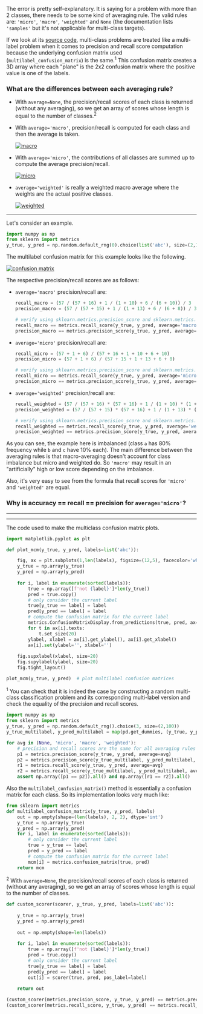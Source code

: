 The error is pretty self-explanatory. It is saying for a problem with more than 2 classes, there needs to be some kind of averaging rule. The valid rules are: `'micro'`, `'macro'`, `'weighted'` and `None` (the documentation lists `'samples'` but it's not applicable for multi-class targets). 

If we look at its [source code][1], multi-class problems are treated like a multi-label problem when it comes to precision and recall score computation because the underlying confusion matrix used (`multilabel_confusion_matrix`) is the same.<sup>1</sup> This confusion matrix creates a 3D array where each "plane" is the 2x2 confusion matrix where the positive value is one of the labels.

### What are the differences between each averaging rule?

- With `average=None`, the precision/recall scores of each class is returned (without any averaging), so we get an array of scores whose length is equal to the number of classes.<sup>2</sup>

- With `average='macro'`, precision/recall is computed for each class and then the average is taken.

  [![macro][2]][2]

- With `average='micro'`, the contributions of all classes are summed up to compute the average precision/recall.

  [![micro][3]][3]

- `average='weighted'` is really a weighted macro average where the weights are the actual positive classes.

  [![weighted][4]][4]

---

Let's consider an example.
```python
import numpy as np
from sklearn import metrics
y_true, y_pred = np.random.default_rng(0).choice(list('abc'), size=(2,100), p=[.8,.1,.1])
```
The multilabel confusion matrix for this example looks like the following.


[![confusion matrix][5]][5]

The respective precision/recall scores are as follows:

- `average='macro'` precision/recall are:
  ```python
  recall_macro = (57 / (57 + 16) + 1 / (1 + 10) + 6 / (6 + 10)) / 3
  precision_macro = (57 / (57 + 15) + 1 / (1 + 13) + 6 / (6 + 8)) / 3

  # verify using sklearn.metrics.precision_score and sklearn.metrics.recall_score
  recall_macro == metrics.recall_score(y_true, y_pred, average='macro')        # True
  precision_macro == metrics.precision_score(y_true, y_pred, average='macro')  # True
  ```

- `average='micro'` precision/recall are:
  ```python
  recall_micro = (57 + 1 + 6) / (57 + 16 + 1 + 10 + 6 + 10)
  precision_micro = (57 + 1 + 6) / (57 + 15 + 1 + 13 + 6 + 8)

  # verify using sklearn.metrics.precision_score and sklearn.metrics.recall_score
  recall_micro == metrics.recall_score(y_true, y_pred, average='micro')        # True
  precision_micro == metrics.precision_score(y_true, y_pred, average='micro')  # True
  ```

- `average='weighted'` precision/recall are:
  ```python
  recall_weighted = (57 / (57 + 16) * (57 + 16) + 1 / (1 + 10) * (1 + 10) + 6 / (6 + 10) * (6 + 10)) / (57 + 16 + 1 + 10 + 6 + 10)
  precision_weighted = (57 / (57 + 15) * (57 + 16) + 1 / (1 + 13) * (1 + 10) + 6 / (6 + 8) * (6 + 10)) / (57 + 16 + 1 + 10 + 6 + 10)

  # verify using sklearn.metrics.precision_score and sklearn.metrics.recall_score
  recall_weighted == metrics.recall_score(y_true, y_pred, average='weighted')        # True
  precision_weighted == metrics.precision_score(y_true, y_pred, average='weighted')  # True
  ```

As you can see, the example here is imbalanced (class `a` has 80% frequency while `b` and `c` have 10% each). The main difference between the averaging rules is that macro-averaging doesn't account for class imbalance but micro and weighted do. So `'macro'` may result in an "artificially" high or low score depending on the imbalance.

Also, it's very easy to see from the formula that recall scores for `'micro'` and `'weighted'` are equal.


### Why is accuracy == recall == precision for `average='micro'`?




---





---


The code used to make the multiclass confusion matrix plots.

```python
import matplotlib.pyplot as plt

def plot_mcm(y_true, y_pred, labels=list('abc')):

    fig, ax = plt.subplots(1,len(labels), figsize=(12,5), facecolor='white')
    y_true = np.array(y_true)
    y_pred = np.array(y_pred)
    
    for i, label in enumerate(sorted(labels)):
        true = np.array([f'not {label}']*len(y_true))
        pred = true.copy()
        # only consider the current label
        true[y_true == label] = label
        pred[y_pred == label] = label
        # compute the confusion matrix for the current label
        metrics.ConfusionMatrixDisplay.from_predictions(true, pred, ax=ax[i], colorbar=False)
        for t in ax[i].texts:
            t.set_size(20)
        ylabel, xlabel = ax[i].get_ylabel(), ax[i].get_xlabel()
        ax[i].set(ylabel='', xlabel='')
            
    fig.supxlabel(xlabel, size=20)
    fig.supylabel(ylabel, size=20)
    fig.tight_layout()

plot_mcm(y_true, y_pred)  # plot multilabel confusion matrices
```


<sup>1</sup> You can check that it is indeed the case by constructing a random multi-class classification problem and its corresponding multi-label version and check the equality of the precision and recall scores.

```python
import numpy as np
from sklearn import metrics
y_true, y_pred = np.random.default_rng().choice(3, size=(2,100))             # multi-class
y_true_multilabel, y_pred_multilabel = map(pd.get_dummies, (y_true, y_pred)) # multi-label

for avg in (None, 'micro', 'macro', 'weighted'):
    # precision and recall scores are the same for all averaging rules for both problems
    p1 = metrics.precision_score(y_true, y_pred, average=avg)
    p2 = metrics.precision_score(y_true_multilabel, y_pred_multilabel, average=avg)
    r1 = metrics.recall_score(y_true, y_pred, average=avg)
    r2 = metrics.recall_score(y_true_multilabel, y_pred_multilabel, average=avg)
    assert np.array([p1 == p2]).all() and np.array([r1 == r2]).all()
```

Also the `multilabel_confusion_matrix()` method is essentially a confusion matrix for each class. So its implementation looks very much like:
```python
from sklearn import metrics
def multilabel_confusion_matrix(y_true, y_pred, labels)
    out = np.empty(shape=(len(labels), 2, 2), dtype='int')
    y_true = np.array(y_true)
    y_pred = np.array(y_pred)
    for i, label in enumerate(sorted(labels)):
        # only consider the current label
        true = y_true == label
        pred = y_pred == label
        # compute the confusion matrix for the current label
        mcm[i] = metrics.confusion_matrix(true, pred)
    return mcm
```

<sup>2</sup> With `average=None`, the precision/recall scores of each class is returned (without any averaging), so we get an array of scores whose length is equal to the number of classes.

```python
def custom_scorer(scorer, y_true, y_pred, labels=list('abc')):
    
    y_true = np.array(y_true)
    y_pred = np.array(y_pred)
    
    out = np.empty(shape=len(labels))
    
    for i, label in enumerate(sorted(labels)):
        true = np.array([f'not {label}']*len(y_true))
        pred = true.copy()
        # only consider the current label
        true[y_true == label] = label
        pred[y_pred == label] = label
        out[i] = scorer(true, pred, pos_label=label)
        
    return out

(custom_scorer(metrics.precision_score, y_true, y_pred) == metrics.precision_score(y_true, y_pred, average=None)).all() # True
(custom_scorer(metrics.recall_score, y_true, y_pred) == metrics.recall_score(y_true, y_pred, average=None)).all()       # True
```


  [1]: https://github.com/scikit-learn/scikit-learn/blob/main/sklearn/metrics/_classification.py#L1714-L1740
  [2]: https://i.stack.imgur.com/e01xN.png
  [3]: https://i.stack.imgur.com/fp4td.png
  [4]: https://i.stack.imgur.com/JMDrn.png
  [5]: https://i.stack.imgur.com/Iuf1G.png